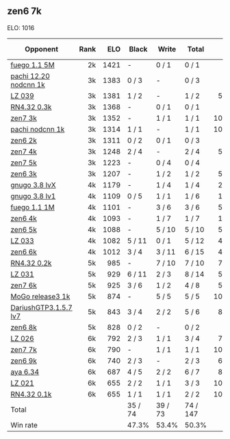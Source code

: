 ## zen6 7k ##

ELO: 1016

Opponent | Rank | ELO | Black | Write | Total | Win rate
---------|-----:|----:|-------|-------|-------|-------:
[fuego 1.1 5M](fuego%201.1%205M.md) | 2k | 1421 | - | 0 / 1 | 0 / 1 | 0.0%
[pachi 12.20 nodcnn 1k](pachi%2012.20%20nodcnn%201k.md) | 3k | 1383 | 0 / 3 | - | 0 / 3 | 0.0%
[LZ 039](LZ%20039.md) | 3k | 1381 | 1 / 2 | - | 1 / 2 | 50.0%
[RN4.32 0.3k](RN4.32%200.3k.md) | 3k | 1368 | - | 0 / 1 | 0 / 1 | 0.0%
[zen7 3k](zen7%203k.md) | 3k | 1352 | - | 1 / 1 | 1 / 1 | 100.0%
[pachi nodcnn 1k](pachi%20nodcnn%201k.md) | 3k | 1314 | 1 / 1 | - | 1 / 1 | 100.0%
[zen6 2k](zen6%202k.md) | 3k | 1311 | 0 / 2 | 0 / 1 | 0 / 3 | 0.0%
[zen7 4k](zen7%204k.md) | 3k | 1248 | 2 / 4 | - | 2 / 4 | 50.0%
[zen7 5k](zen7%205k.md) | 3k | 1223 | - | 0 / 4 | 0 / 4 | 0.0%
[zen6 3k](zen6%203k.md) | 3k | 1207 | - | 1 / 2 | 1 / 2 | 50.0%
[gnugo 3.8 lvX](gnugo%203.8%20lvX.md) | 4k | 1179 | - | 1 / 4 | 1 / 4 | 25.0%
[gnugo 3.8 lv1](gnugo%203.8%20lv1.md) | 4k | 1109 | 0 / 5 | 1 / 1 | 1 / 6 | 16.7%
[fuego 1.1 1M](fuego%201.1%201M.md) | 4k | 1101 | - | 3 / 6 | 3 / 6 | 50.0%
[zen6 4k](zen6%204k.md) | 4k | 1093 | - | 1 / 7 | 1 / 7 | 14.3%
[zen6 5k](zen6%205k.md) | 4k | 1088 | - | 5 / 10 | 5 / 10 | 50.0%
[LZ 033](LZ%20033.md) | 4k | 1082 | 5 / 11 | 0 / 1 | 5 / 12 | 41.7%
[zen6 6k](zen6%206k.md) | 4k | 1012 | 3 / 4 | 3 / 11 | 6 / 15 | 40.0%
[RN4.32 0.2k](RN4.32%200.2k.md) | 5k | 985 | - | 7 / 10 | 7 / 10 | 70.0%
[LZ 031](LZ%20031.md) | 5k | 929 | 6 / 11 | 2 / 3 | 8 / 14 | 57.1%
[zen7 6k](zen7%206k.md) | 5k | 925 | 3 / 6 | 1 / 2 | 4 / 8 | 50.0%
[MoGo release3 1k](MoGo%20release3%201k.md) | 5k | 874 | - | 5 / 5 | 5 / 5 | 100.0%
[DariushGTP3.1.5.7 lv7](DariushGTP3.1.5.7%20lv7.md) | 5k | 843 | 3 / 4 | 2 / 2 | 5 / 6 | 83.3%
[zen6 8k](zen6%208k.md) | 5k | 828 | 0 / 2 | - | 0 / 2 | 0.0%
[LZ 026](LZ%20026.md) | 6k | 792 | 2 / 3 | 1 / 1 | 3 / 4 | 75.0%
[zen7 7k](zen7%207k.md) | 6k | 790 | - | 1 / 1 | 1 / 1 | 100.0%
[zen6 9k](zen6%209k.md) | 6k | 740 | 2 / 3 | - | 2 / 3 | 66.7%
[aya 6.34](aya%206.34.md) | 6k | 687 | 4 / 5 | 2 / 2 | 6 / 7 | 85.7%
[LZ 021](LZ%20021.md) | 6k | 655 | 2 / 2 | 1 / 1 | 3 / 3 | 100.0%
[RN4.32 0.1k](RN4.32%200.1k.md) | 6k | 655 | 1 / 1 | 1 / 1 | 2 / 2 | 100.0%
Total | | | 35 / 74 | 39 / 73 | 74 / 147 | 
Win rate| | | 47.3% | 53.4% | 50.3% | 
